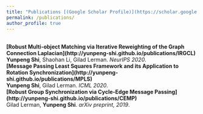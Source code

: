 ```yaml
---
title: "Publications [(Google Scholar Profile)](https://scholar.google.com/citations?user=0C9Hu_MAAAAJ&hl=en)"
permalink: /publications/
author_profile: true
---
```

<br>
<b>[Robust Multi-object Matching via Iterative Reweighting of the Graph Connection Laplacian](http://yunpeng-shi.github.io/publications/IRGCL)</b> <br> 
<b>Yunpeng Shi</b>, Shaohan Li, Gilad Lerman.
<i>NeurIPS 2020</i>.

<br>
<b>[Message Passing Least Squares Framework and its Application to Rotation Synchronization](http://yunpeng-shi.github.io/publications/MPLS)</b> <br> 
<b>Yunpeng Shi</b>, Gilad Lerman.
<i>ICML 2020</i>.

<br>
<b>[Robust Group Synchronization via Cycle-Edge Message Passing](http://yunpeng-shi.github.io/publications/CEMP)</b> <br> 
Gilad Lerman, <b>Yunpeng Shi</b>.
<i>arXiv preprint, 2019</i>.
